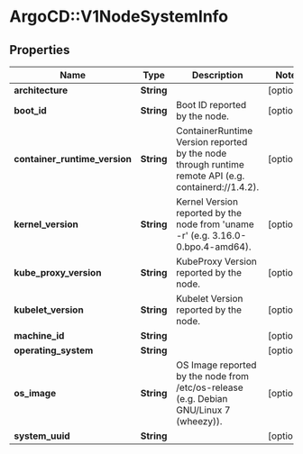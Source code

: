 # ArgoCD::V1NodeSystemInfo

## Properties
Name | Type | Description | Notes
------------ | ------------- | ------------- | -------------
**architecture** | **String** |  | [optional] 
**boot_id** | **String** | Boot ID reported by the node. | [optional] 
**container_runtime_version** | **String** | ContainerRuntime Version reported by the node through runtime remote API (e.g. containerd://1.4.2). | [optional] 
**kernel_version** | **String** | Kernel Version reported by the node from &#39;uname -r&#39; (e.g. 3.16.0-0.bpo.4-amd64). | [optional] 
**kube_proxy_version** | **String** | KubeProxy Version reported by the node. | [optional] 
**kubelet_version** | **String** | Kubelet Version reported by the node. | [optional] 
**machine_id** | **String** |  | [optional] 
**operating_system** | **String** |  | [optional] 
**os_image** | **String** | OS Image reported by the node from /etc/os-release (e.g. Debian GNU/Linux 7 (wheezy)). | [optional] 
**system_uuid** | **String** |  | [optional] 


